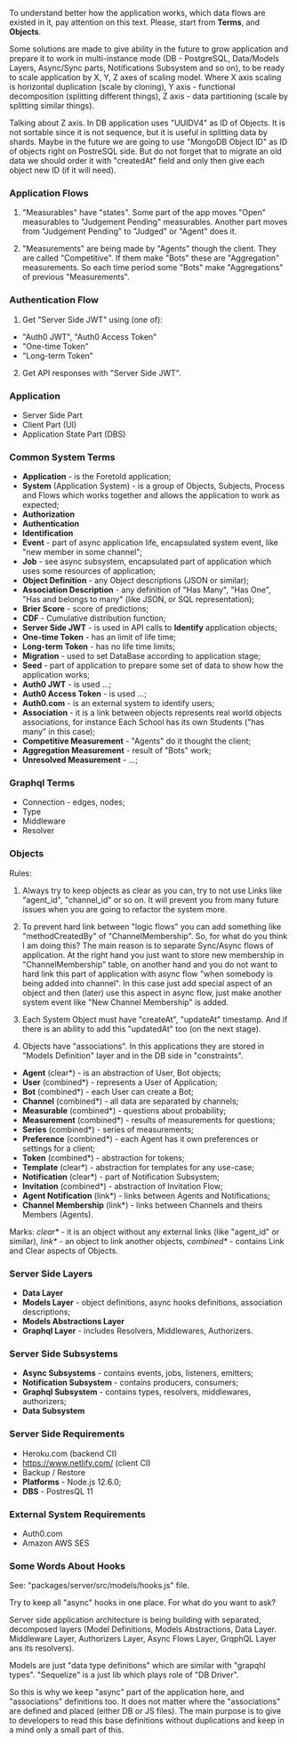 To understand better how the application works, which data flows are existed in
it, pay attention on this text. Please, start from **Terms**, 
and **Objects**.

Some solutions are made to give ability in the future to grow application and
prepare it to work in multi-instance mode (DB - PostgreSQL, Data/Models Layers,
Async/Sync parts, Notifications Subsystem and so on), to be ready to scale application
by X, Y, Z axes of scaling model. Where X axis scaling is horizontal duplication 
(scale by cloning), Y axis - functional decomposition (splitting different things),
Z axis - data partitioning (scale by splitting similar things).

Talking about Z axis. In DB application uses "UUIDV4" as ID of Objects. It is not
sortable since it is not sequence, but it is useful in splitting data by 
shards. Maybe in the future we are going to use "MongoDB Object ID" as ID of objects
right on PostreSQL side. But do not forget that to migrate an old data we should
order it with "createdAt" field and only then give each object new ID (if it will
need).

### Application Flows
1. "Measurables" have "states". Some part of the app moves "Open" measurables
to "Judgement Pending" measurables. Another part moves from "Judgement Pending"
to "Judged" or "Agent" does it. 

2. "Measurements" are being made by "Agents" though the client. They are called
"Competitive". If them make "Bots" these are "Aggregation" measurements. So each
time period some "Bots" make "Aggregations" of previous "Measurements".

### Authentication Flow
1. Get "Server Side JWT" using (one of):
- "Auth0 JWT", "Auth0 Access Token"
- "One-time Token"
- "Long-term Token"
2. Get API responses with "Server Side JWT".

### Application
- Server Side Part
- Client Part (UI)
- Application State Part (DBS)

### Common System Terms
- **Application** - is the Foretold application;
- **System** (Application System) - is a group of Objects, Subjects, Process 
and Flows which works together and allows the application to work as expected;
- **Authorization**
- **Authentication**
- **Identification**
- **Event** - part of async application life, encapsulated system event, like 
"new member in some channel";
- **Job** - see async subsystem, encapsulated part of application which uses
some resources of application;
- **Object Definition** - any Object descriptions (JSON or similar);
- **Association Description** - any definition of "Has Many", "Has One", "Has and
belongs to many" (like JSON, or SQL representation);
- **Brier Score** - score of predictions;
- **CDF** - Cumulative distribution function;
- **Server Side JWT** - is used in API calls to **Identify** application objects;
- **One-time Token** - has an limit of life time;
- **Long-term Token** - has no life time limits;
- **Migration** - used to set DataBase according to application stage;
- **Seed** - part of application to prepare some set of data to show how
the application works;
- **Auth0 JWT** - is used ...;
- **Auth0 Access Token** - is used ...;
- **Auth0.com** - is an external system to identify users; 
- **Association** - it is a link between objects represents real world objects
associations, for instance Each School has its own Students ("has many" in 
this case);
- **Competitive Measurement** - "Agents" do it thought the client;
- **Aggregation Measurement** - result of "Bots" work;
- **Unresolved Measurement** - ...;

### Graphql Terms
- Connection - edges, nodes;
- Type
- Middleware
- Resolver

### Objects

Rules:

1. Always try to keep objects as clear as you can, try to not use Links
like "agent_id", "channel_id" or so on. It will prevent you from many
future issues when you are going to refactor the system more.

2. To prevent hard link between "logic flows" you can add something
like "methodCreatedBy" of "ChannelMembership". So, for what do
you think I am doing this? The main reason is to separate Sync/Async flows
of application. At the right hand you just want to store new membership
in "ChannelMembership" table, on another hand and you do not want to hard link this 
part of application with async flow "when somebody is being added into channel".
In this case just add special aspect of an object and then (later) use this
aspect in async flow, just make another system event like "New Channel 
Membership" is added. 

3. Each System Object must have "createAt", "updateAt" timestamp. And if there is 
 an ability to add this "updatedAt" too (on the next stage).
 
4. Objects have "associations". In this applications they are stored in 
"Models Definition" layer and in the DB side in "constraints". 

- **Agent** (clear*) - is an abstraction of User, Bot objects;
- **User** (combined*) - represents a User of Application;
- **Bot** (combined*) - each User can create a Bot;
- **Channel** (combined*) - all data are separated by channels;
- **Measurable** (combined*) - questions about probability;
- **Measurement** (combined*) - results of measurements for questions;
- **Series** (combined*) - series of measurements;
- **Preference** (combined*) - each Agent has it own preferences 
or settings for a client;
- **Token** (combined*) - abstraction for tokens;
- **Template** (clear*) - abstraction for templates for any use-case;
- **Notification** (clear*) - part of Notification Subsystem;
- **Invitation** (combined*) - abstraction of Invitation Flow;
- **Agent Notification** (link*) - links between Agents and Notifications;
- **Channel Membership** (link*) - links between Channels 
and theirs Members (Agents).

Marks: 
_clear*_ - it is an object without any external links (like  "agent_id" or 
similar),
_link*_ - an object to link another objects, 
_combined*_ - contains Link and Clear aspects of Objects.

### Server Side Layers
- **Data Layer**
- **Models Layer** - object definitions, async hooks definitions, association 
descriptions;
- **Models Abstractions Layer**
- **Graphql Layer** - includes Resolvers, Middlewares, Authorizers.

### Server Side Subsystems
- **Async Subsystems** - contains events, jobs, listeners, emitters;
- **Notification Subsystem** - contains producers, consumers;
- **Graphql Subsystem** - contains types, resolvers, middlewares, authorizers;
- **Data Subsystem**

### Server Side Requirements
- Heroku.com (backend CI)
- https://www.netlify.com/ (client CI)
- Backup / Restore
- **Platforms** - Node.js 12.6.0;
- **DBS** - PostresQL 11

### External System Requirements
- Auth0.com
- Amazon AWS SES

### Some Words About Hooks

See: "packages/server/src/models/hooks.js" file.

Try to keep all "async" hooks in one place.
For what do you want to ask?

Server side application architecture is being building with separated,
decomposed layers (Model Definitions, Models Abstractions, Data Layer.
Middleware Layer, Authorizers Layer, Async Flows Layer, GrqphQL
Layer ans its resolvers).

Models are just "data type definitions" which are similar with "grapqhl
types". "Sequelize" is a just lib which plays role of "DB Driver".

So this is why we keep "async" part of the application here, and
"associations" definitions too. It does not matter where the "associations"
are defined and placed (either DB or JS files). The main purpose
is to give to developers to read this base definitions without
duplications and keep in a mind only a small part of this.

